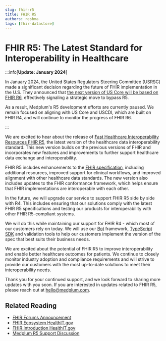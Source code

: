 ```yaml
---
slug: fhir-r5
title: FHIR R5
authors: reshma
tags: [fhir-datastore]
---
```


# FHIR R5: The Latest Standard for Interoperability in Healthcare

:::info[**Update: January 2024**]

In January 2024, the United States Regulators Steering Committee (USRSC) made a significant decision regarding the future of FHIR implementation in the U.S. They announced that [the next version of US Core will be based on FHIR R6](https://build.fhir.org/ig/HL7/US-Core/future-of-US-core.html#:~:text=In%20January%202024%2C%20the%20USRSC,the%20upcoming%20FHIR%20Version%20R6.), effectively signaling a strategic move to bypass R5.

As a result, Medplum's R5 development efforts are currently paused. We remain focused on aligning with US Core and USCDI, which are built on FHIR R4, and will continue to monitor the progress of FHIR R6.

:::

We are excited to hear about the release of [Fast Healthcare Interoperability Resources FHIR R5](http://hl7.org/fhir/), the latest version of the healthcare data interoperability standard. This new version builds on the previous versions of FHIR and incorporates new features and improvements to further support healthcare data exchange and interoperability.

<!-- truncate -->

FHIR R5 includes enhancements to the [FHIR specification](/docs/api/fhir/resources), including additional resources, improved support for clinical workflows, and improved alignment with other healthcare data standards. The new version also includes updates to the FHIR conformance framework, which helps ensure that FHIR implementations are interoperable with each other.

In the future, we will upgrade our service to support FHIR R5 side by side with R4. This includes ensuring that our solutions comply with the latest FHIR R5 specifications and testing our products for interoperability with other FHIR R5-compliant systems.

We will do this while maintaining our support for FHIR R4 - which most of our customers rely on today. We will use our [Bot](/docs/bots) framework, [TypeScript SDK](/docs/sdk) and validation tools to help our customers implement the version of the spec that best suits their business needs.

We are excited about the potential of FHIR R5 to improve interoperability and enable better healthcare outcomes for patients. We continue to closely monitor industry adoption and compliance requirements and will strive to provide our customers with the most up-to-date solutions to meet their interoperability needs.

Thank you for your continued support, and we look forward to sharing more updates with you soon. If you are interested in updates related to FHIR R5, please reach out at hello@medplum.com.

## Related Reading

- [FHIR Forums Announcement](https://chat.fhir.org/#narrow/stream/179240-Announcements/topic/R5.20IS.20LIVE)
- [FHIR Ecosystem HealthIT.gov](https://www.healthit.gov/isp/fhir-ecosystem)
- [FHIR Introduction HealthIT.gov](https://www.healthit.gov/isp/fhir-introduction)
- [Medplum R5 Support Discussion](https://github.com/medplum/medplum/discussions/2813)

